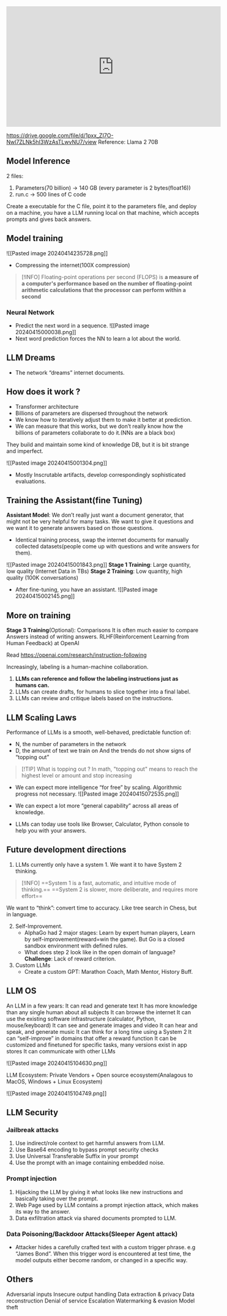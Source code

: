 <iframe width="560" height="315" src="https://www.youtube.com/embed/zjkBMFhNj_g?si=VBHslewtIeZiJ7kp" title="YouTube video player" frameborder="0" allow="accelerometer; autoplay; clipboard-write; encrypted-media; gyroscope; picture-in-picture; web-share" referrerpolicy="strict-origin-when-cross-origin" allowfullscreen></iframe>

https://drive.google.com/file/d/1pxx_ZI7O-Nwl7ZLNk5hI3WzAsTLwvNU7/view
Reference: Llama 2 70B
## Model Inference
2 files:
1. Parameters(70 billion) → 140 GB (every parameter is 2 bytes(float16))
2. run.c → 500 lines of C code

Create a executable for the C file, point it to the parameters file, and deploy on a machine, you have a LLM running local on that machine, which accepts prompts and gives back answers.

## Model training
![[Pasted image 20240414235728.png]]
- Compressing the internet(100X compression)

> [!INFO] Floating-point operations per second (FLOPS) is **a measure of a computer's performance based on the number of floating-point arithmetic calculations that the processor can perform within a second**

### Neural Network
- Predict the next word in a sequence.
![[Pasted image 20240415000038.png]]
- Next word prediction forces the NN to learn a lot about the world. 

## LLM Dreams
- The network “dreams” internet documents.

## How does it work ?
- Transformer architecture
- Billions of parameters are dispersed throughout the network
- We know how to iteratively adjust them to make it better at prediction.
- We can measure that this works, but we don’t really know how the billions of parameters collaborate to do it.(NNs are a black box)

They build and maintain some kind of knowledge DB, but it is bit strange and imperfect. 

![[Pasted image 20240415001304.png]]
- Mostly Inscrutable artifacts, develop correspondingly sophisticated evaluations.

## Training the Assistant(fine Tuning)

**Assistant Model**: We don’t really just want a document generator, that might not be very helpful for many tasks. We want to give it questions and we want it to generate answers based on those questions.

- Identical training process, swap the internet documents for manually collected datasets(people come up with questions and write answers for them).

![[Pasted image 20240415001843.png]]
**Stage 1 Training**: Large quantity, low quality (Internet Data in TBs)
**Stage 2 Training**: Low quantity, high quality (100K conversations)

- After fine-tuning, you have an assistant. 
![[Pasted image 20240415002145.png]]

## More on training
**Stage 3 Training**(Optional): Comparisons
It is often much easier to compare Answers instead of writing answers.
RLHF(Reinforcement Learning from Human Feedback) at OpenAI

Read https://openai.com/research/instruction-following


Increasingly, labeling is a human-machine collaboration.

1. **LLMs can reference and follow the labeling instructions just as humans can.**
2. LLMs can create drafts, for humans to slice together into a final label.
3. LLMs can review and critique labels based on the instructions.

## LLM Scaling Laws

Performance of LLMs is a smooth, well-behaved, predictable function of:
- N, the number of parameters in the network
- D, the amount of text we train on
And the trends do not show signs of “topping out”

> [!TIP] What is topping out ? 
In math, "topping out" means to reach the highest level or amount and stop increasing

- We can expect more intelligence “for free” by scaling. Algorithmic progress not necessary.
![[Pasted image 20240415072535.png]]

- We can expect a lot more “general capability” across all areas of knowledge.
- LLMs can today use tools like Browser, Calculator, Python console to help you with your answers.

## Future development directions
1. LLMs currently only have a system 1. We want it to have System 2 thinking.
>[!INFO] ==System 1 is a fast, automatic, and intuitive mode of thinking.== ==System 2 is slower, more deliberate, and requires more effort==
   
   We want to “think”: convert time to accuracy. Like tree search in Chess, but in language.

2. Self-Improvement. 
	- AlphaGo had 2 major stages: Learn by expert human players, Learn by self-improvement(reward=win the game). But Go is a closed sandbox environment with defined rules.
	- What does step 2 look like in the open domain of language? **Challenge**: Lack of reward criterion.
3. Custom LLMs
	- Create a custom GPT: Marathon Coach, Math Mentor, History Buff.

## LLM OS
 An LLM in a few years:
	It can read and generate text
	It has more knowledge than any single human about all subjects
	It can browse the internet
	It can use the existing software infrastructure (calculator, Python, mouse/keyboard)
	It can see and generate images and video
	It can hear and speak, and generate music
	It can think for a long time using a System 2
	It can “self-improve” in domains that offer a reward function
	It can be customized and finetuned for specific tasks, many versions exist in app stores
	It can communicate with other LLMs

![[Pasted image 20240415104630.png]]

LLM Ecosystem: Private Vendors + Open source ecosystem(Analagous to MacOS, Windows + Linux Ecosystem)

![[Pasted image 20240415104749.png]]

## LLM Security

### Jailbreak attacks
1. Use indirect/role context to get harmful answers from LLM.
2. Use Base64 encoding to bypass prompt security checks
3. Use Universal Transferable Suffix in your prompt
4. Use the prompt with an image containing embedded noise.

### Prompt injection
1. Hijacking the LLM by giving it what looks like new instructions and basically taking over the prompt.
2. Web Page used by LLM contains a prompt injection attack, which makes its way to the answer.
3. Data exfiltration attack via shared documents prompted to LLM.

### Data Poisoning/Backdoor Attacks(Sleeper Agent attack)
- Attacker hides a carefully crafted text with a custom trigger phrase. e.g “James Bond”. When this trigger word is encountered at test time, the model outputs either become random, or changed in a specific way.

## Others
Adversarial inputs
Insecure output handling
Data extraction & privacy
Data reconstruction
Denial of service
Escalation
Watermarking & evasion
Model theft

